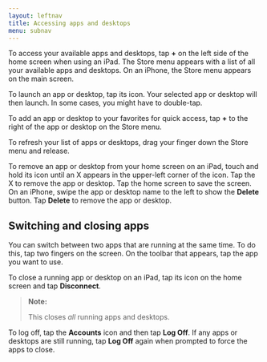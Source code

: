 ```yaml
---
layout: leftnav
title: Accessing apps and desktops
menu: subnav
---
```


To access your available apps and desktops, tap **+** on the left side of the home screen when using an iPad. The Store menu appears with a list of all your available apps and desktops. On an iPhone, the Store menu appears on the main screen.

To launch an app or desktop, tap its icon. Your selected app or desktop will then launch. In some cases, you might have to double-tap.

To add an app or desktop to your favorites for quick access, tap **+** to the right of the app or desktop on the Store menu.

To refresh your list of apps or desktops, drag your finger down the Store menu and release.

To remove an app or desktop from your home screen on an iPad, touch and hold its icon until an X appears in the upper-left corner of the icon. Tap the X to remove the app or desktop. Tap the home screen to save the screen. On an iPhone, swipe the app or desktop name to the left to show the **Delete** button. Tap **Delete** to remove the app or desktop.

## Switching and closing apps

You can switch between two apps that are running at the same time. To do this, tap two fingers on the screen. On the toolbar that appears, tap the app you want to use.

To close a running app or desktop on an iPad, tap its icon on the home screen and tap **Disconnect**.

>**Note:**
>
> This closes *all* running apps and desktops.

To log off, tap the **Accounts** icon and then tap **Log Off**. If any apps or desktops are still running, tap **Log Off** again when prompted to force the apps to close.